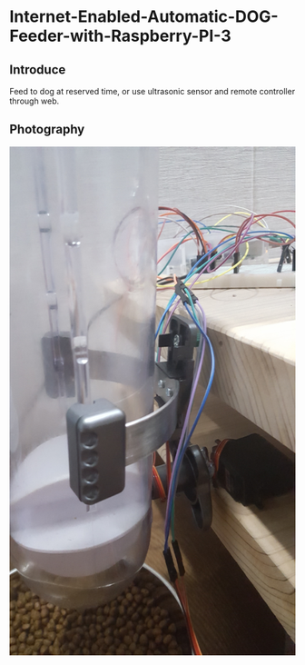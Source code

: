 # Internet-Enabled-Automatic-DOG-Feeder-with-Raspberry-PI-3

## Introduce

Feed to dog at reserved time, or use ultrasonic sensor and remote controller through web.

## Photography

![images](https://github.com/SuhwanCha/Internet-Enabled-Automatic-DOG-Feeder-with-Raspberry-PI-3/blob/master/05_media/%EC%9E%84%EB%B2%A0%EB%94%94%EB%93%9C/20161113_160519.jpg?raw=true)
